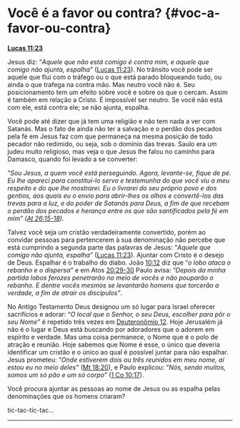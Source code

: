 # Você é a favor ou contra? {#voc-a-favor-ou-contra}

[**Lucas 11:23**](http://bibliaonline.com.br/acf/lc/11/23)

Jesus diz: “_Aquele que não está comigo é contra mim, e aquele que comigo não ajunta, espalha”_ ([Lucas 11:23](http://bibliaonline.com.br/acf/lc/11/23)). No trânsito você pode ser aquele que flui com o tráfego ou o que está parado bloqueando tudo, ou ainda o que trafega na contra mão. Mas neutro você não é. Seu posicionamento tem um efeito sobre você e sobre os que o cercam. Assim é também em relação a Cristo. É impossível ser neutro. Se você não está com ele, está contra ele; se não ajunta, espalha.

Você pode até dizer que já tem uma religião e não tem nada a ver com Satanás. Mas o fato de ainda não ter a salvação e o perdão dos pecados pela fé em Jesus faz com que permaneça na mesma posição de todo pecador não redimido, ou seja, sob o domínio das trevas. Saulo era um judeu muito religioso, mas veja o que Jesus lhe falou no caminho para Damasco, quando foi levado a se converter:

“_Sou Jesus, a quem você está perseguindo. Agora, levante-se, fique de pé. Eu lhe apareci para constituí-lo servo e testemunha do que você viu a meu respeito e do que lhe mostrarei. Eu o livrarei do seu próprio povo e dos gentios, aos quais eu o envio para abrir-lhes os olhos e convertê-los das trevas para a luz, e do poder de Satanás para Deus, a fim de que recebam o perdão dos pecados e herança entre os que são santificados pela fé em mim” (_[_At 26:15-18_](http://bibliaonline.com.br/acf/atos/26/15-18)_)._

Talvez você seja um cristão verdadeiramente convertido, porém ao convidar pessoas para pertencerem à sua denominação não percebe que está cumprindo a segunda parte das palavras de Jesus: “_Aquele que comigo não ajunta, espalha”_ ([Lucas 11:23](http://bibliaonline.com.br/acf/lc/11/23)). Ajuntar com Cristo é o desejo de Deus. Espalhar é o trabalho do diabo. João [10:12](http://bibliaonline.com.br/acf/jo/10/12) diz que “_o lobo ataca o rebanho e o dispersa”_ e em Atos [20:29-30](http://bibliaonline.com.br/acf/atos/20/29-30) Paulo avisa: “_Depois da minha partida lobos ferozes penetrarão no meio de vocês e não pouparão o rebanho. E dentre vocês mesmos se levantarão homens que torcerão a verdade, a fim de atrair os discípulos”_.

No Antigo Testamento Deus designou um só lugar para Israel oferecer sacrifícios e adorar: “_O local que o Senhor, o seu Deus, escolher para pôr o seu Nome”_ é repetido três vezes em [Deuteronômio 12](http://bibliaonline.com.br/acf/dt/12). Hoje Jerusalém já não é o lugar e Deus está buscando por adoradores que o adorem em espírito e verdade. Mas uma coisa permanece, o Nome que é o polo de atração e reunião. Hoje sabemos que Nome é esse, o único que deveria identificar um cristão e o único ao qual é possível juntar para não espalhar. Jesus prometeu: “_Onde estiverem dois ou três reunidos em meu nome, aí estou eu no meio deles”_ ([Mt 18:20](http://bibliaonline.com.br/acf/mt/18/20)), e Paulo explicou: “_Nós, sendo muitos, somos um só pão e um só corpo”_ ([1 Co 10:17](http://bibliaonline.com.br/acf/1co/10/17)).

Você procura ajuntar as pessoas ao nome de Jesus ou as espalha pelas denominações que os homens criaram?

tic-tac-tic-tac...

*****